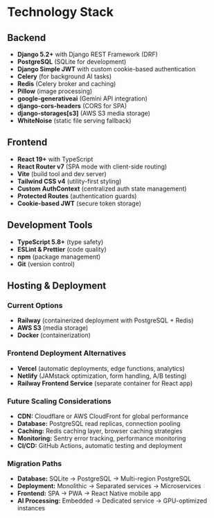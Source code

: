 # Technology Stack

## Backend
- **Django 5.2+** with Django REST Framework (DRF)
- **PostgreSQL** (SQLite for development)
- **Django Simple JWT** with custom cookie-based authentication
- **Celery** (for background AI tasks)
- **Redis** (Celery broker and caching)
- **Pillow** (image processing)
- **google-generativeai** (Gemini API integration)
- **django-cors-headers** (CORS for SPA)
- **django-storages[s3]** (AWS S3 media storage)
- **WhiteNoise** (static file serving fallback)

## Frontend
- **React 19+** with TypeScript
- **React Router v7** (SPA mode with client-side routing)
- **Vite** (build tool and dev server)
- **Tailwind CSS v4** (utility-first styling)
- **Custom AuthContext** (centralized auth state management)
- **Protected Routes** (authentication guards)
- **Cookie-based JWT** (secure token storage)

## Development Tools
- **TypeScript 5.8+** (type safety)
- **ESLint & Prettier** (code quality)
- **npm** (package management)
- **Git** (version control)

## Hosting & Deployment

### Current Options
- **Railway** (containerized deployment with PostgreSQL + Redis)
- **AWS S3** (media storage)
- **Docker** (containerization)

### Frontend Deployment Alternatives
- **Vercel** (automatic deployments, edge functions, analytics)
- **Netlify** (JAMstack optimization, form handling, A/B testing)
- **Railway Frontend Service** (separate container for React app)

### Future Scaling Considerations
- **CDN:** Cloudflare or AWS CloudFront for global performance
- **Database:** PostgreSQL read replicas, connection pooling
- **Caching:** Redis caching layer, browser caching strategies
- **Monitoring:** Sentry error tracking, performance monitoring
- **CI/CD:** GitHub Actions, automatic testing and deployment

### Migration Paths
- **Database:** SQLite → PostgreSQL → Multi-region PostgreSQL
- **Deployment:** Monolithic → Separated services → Microservices
- **Frontend:** SPA → PWA → React Native mobile app
- **AI Processing:** Embedded → Dedicated service → GPU-optimized instances
